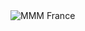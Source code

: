 <img src="https://cloud.githubusercontent.com/assets/25085025/26283806/afd9df8a-3e3f-11e7-8e8d-7d9becfe28c7.gif" title="MMM France"/>
